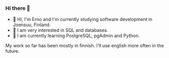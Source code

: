 ### Hi there 👋

- 👋 Hi, I'm Erno and I'm currently studying software development in Joensuu, Finland.
- 👀 I am very interested in SQL and databases.
- 🌱 I am currently learning PostgreSQL, pgAdmin and Python.

My work so far has been mostly in finnish. I'll use english more often in the future.
